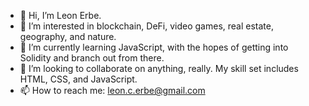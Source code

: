 - 👋 Hi, I’m Leon Erbe.
- 👀 I’m interested in blockchain, DeFi, video games, real estate, geography, and nature.
- 🌱 I’m currently learning JavaScript, with the hopes of getting into Solidity and branch out from there.
- 💞️ I’m looking to collaborate on anything, really. My skill set includes HTML, CSS, and JavaScript.
- 📫 How to reach me: leon.c.erbe@gmail.com

<!---
LeonErbe/LeonErbe is a ✨ special ✨ repository because its `README.md` (this file) appears on your GitHub profile.
You can click the Preview link to take a look at your changes.
--->
